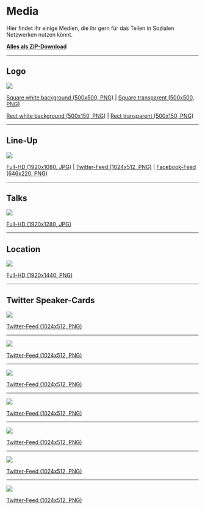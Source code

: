 # Media
 
Hier findet ihr einige Medien, die ihr gern für das Teilen in Sozialen Netzwerken nutzen könnt.

<i class="fa fa-download"></i> **[Alles als ZIP-Download](@baseUrl@/assets/media/phpdd17-media.zip)**

<hr class="blockspace">

## Logo

<img src="@baseUrl@/assets/media/phpdd17-logo-500x150.png" class="img-responsive blockspace">

<i class="fa fa-download"></i>
[Square white background (500x500, PNG)](@baseUrl@/assets/media/phpdd17-logo-500x500.png) |
[Square transparent (500x500, PNG)](@baseUrl@/assets/media/phpdd17-logo-500x500-transparent.png)

<i class="fa fa-download"></i>
[Rect white background (500x150, PNG)](@baseUrl@/assets/media/phpdd17-logo-500x150.png) |
[Rect transparent (500x150, PNG)](@baseUrl@/assets/media/phpdd17-logo-500x150-transparent.png)

<hr class="blockspace">

## Line-Up

<img src="@baseUrl@/assets/media/phpdd17-lineup-twitter.png" class="img-responsive blockspace">

<i class="fa fa-download"></i>
[Full-HD (1920x1080, JPG)](@baseUrl@/assets/media/phpdd17-lineup-fullhd.jpg) |
[Twitter-Feed (1024x512, PNG)](@baseUrl@/assets/media/phpdd17-lineup-twitter.png) |
[Facebook-Feed (646x220, PNG)](@baseUrl@/assets/media/phpdd17-lineup-facebook.png)

<hr class="blockspace">

## Talks

<img src="@baseUrl@/assets/media/phpdd17-talks-fullhd.jpg" class="img-responsive blockspace">

<i class="fa fa-download"></i>
[Full-HD (1920x1280, JPG)](@baseUrl@/assets/media/phpdd17-talks-fullhd.jpg)

<hr class="blockspace">

## Location

<img src="@baseUrl@/assets/media/phpdd17-location.png" class="img-responsive blockspace">

<i class="fa fa-download"></i>
[Full-HD (1920x1440, PNG)](@baseUrl@/assets/media/phpdd17-location.png)

<hr class="blockspace">

## Twitter Speaker-Cards

<img src="@baseUrl@/assets/media/phpdd17-arne-blankerts-phive-twitter.png" class="img-responsive blockspace">

<i class="fa fa-download"></i>
[Twitter-Feed (1024x512, PNG)](@baseUrl@/assets/media/phpdd17-arne-blankerts-phive-twitter.png)

<hr class="blockspace">

<img src="@baseUrl@/assets/media/phpdd17-sebastian-heuer-phive-twitter.png" class="img-responsive blockspace">

<i class="fa fa-download"></i>
[Twitter-Feed (1024x512, PNG)](@baseUrl@/assets/media/phpdd17-sebastian-heuer-phive-twitter.png)

<hr class="blockspace">

<img src="@baseUrl@/assets/media/phpdd17-jan-burkl-middleware-web-apis-in-php7-twitter.png" class="img-responsive blockspace">

<i class="fa fa-download"></i>
[Twitter-Feed (1024x512, PNG)](@baseUrl@/assets/media/phpdd17-jan-burkl-middleware-web-apis-in-php7-twitter.png)

<hr class="blockspace">

<img src="@baseUrl@/assets/media/phpdd17-marco-pivetta-event-sourcing-twitter.png" class="img-responsive blockspace">

<i class="fa fa-download"></i>
[Twitter-Feed (1024x512, PNG)](@baseUrl@/assets/media/phpdd17-marco-pivetta-event-sourcing-twitter.png)

<hr class="blockspace">

<img src="@baseUrl@/assets/media/phpdd17-stephan-hochdoerfer-postgresql-twitter.png" class="img-responsive blockspace">

<i class="fa fa-download"></i>
[Twitter-Feed (1024x512, PNG)](@baseUrl@/assets/media/phpdd17-stephan-hochdoerfer-postgresql-twitter.png)

<hr class="blockspace">

<img src="@baseUrl@/assets/media/phpdd17-alexander-miertsch-prooph-micro-twitter.png" class="img-responsive blockspace">

<i class="fa fa-download"></i>
[Twitter-Feed (1024x512, PNG)](@baseUrl@/assets/media/phpdd17-alexander-miertsch-prooph-micro-twitter.png)

<hr class="blockspace">

<img src="@baseUrl@/assets/media/phpdd17-christian-lueck-reactphp-twitter.png" class="img-responsive blockspace">

<i class="fa fa-download"></i>
[Twitter-Feed (1024x512, PNG)](@baseUrl@/assets/media/phpdd17-christian-lueck-reactphp-twitter.png)
